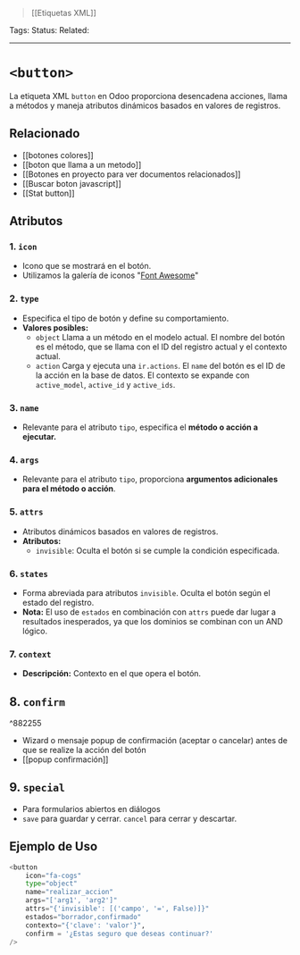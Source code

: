 > [[Etiquetas XML]]

Tags: 
Status: 
Related: 

___

# `<button>`

La etiqueta XML `button` en Odoo proporciona desencadena acciones, llama a métodos y maneja atributos dinámicos basados en valores de registros.

## Relacionado
- [[botones colores]]
- [[boton que llama a un metodo]]
- [[Botones en proyecto para ver documentos relacionados]]
- [[Buscar boton javascript]]
- [[Stat button]]

## Atributos

### 1. `icon`

- Icono que se mostrará en el botón.
- Utilizamos la galería de iconos "[Font Awesome](https://fontawesome.com/icons)"
### 2. `type`

- Especifica el tipo de botón y define su comportamiento.
- **Valores posibles:**
    - `object`
	    Llama a un método en el modelo actual. El nombre del botón es el método, que se llama con el ID del registro actual y el contexto actual.
    - `action`
	    Carga y ejecuta una `ir.actions`. El `name` del botón es el ID de la acción en la base de datos. El contexto se expande con `active_model`, `active_id` y `active_ids`.
### 3. `name`
- Relevante para el atributo `tipo`, especifica el **método o acción a ejecutar.**
### 4. `args`
- Relevante para el atributo `tipo`, proporciona **argumentos adicionales para el método o acción**.
### 5. `attrs`
- Atributos dinámicos basados en valores de registros.
- **Atributos:**
    - `invisible`: Oculta el botón si se cumple la condición especificada.
### 6. `states`
- Forma abreviada para atributos `invisible`. Oculta el botón según el estado del registro.
- **Nota:** El uso de `estados` en combinación con `attrs` puede dar lugar a resultados inesperados, ya que los dominios se combinan con un AND lógico.
### 7. `context`
- **Descripción:** Contexto en el que opera el botón.
## 8. `confirm`
^882255
- Wizard o mensaje popup de confirmación (aceptar o cancelar) antes de que se realize la acción del botón
- [[popup confirmación]]
## 9. `special`
- Para formularios abiertos en diálogos
- `save` para guardar y cerrar. `cancel` para cerrar y descartar.

## Ejemplo de Uso
```python
<button
    icon="fa-cogs"
    type="object"
    name="realizar_accion"
    args="['arg1', 'arg2']"
    attrs="{'invisible': [('campo', '=', False)]}"
    estados="borrador,confirmado"
    contexto="{'clave': 'valor'}",
    confirm = '¿Estas seguro que deseas continuar?'
/>
```